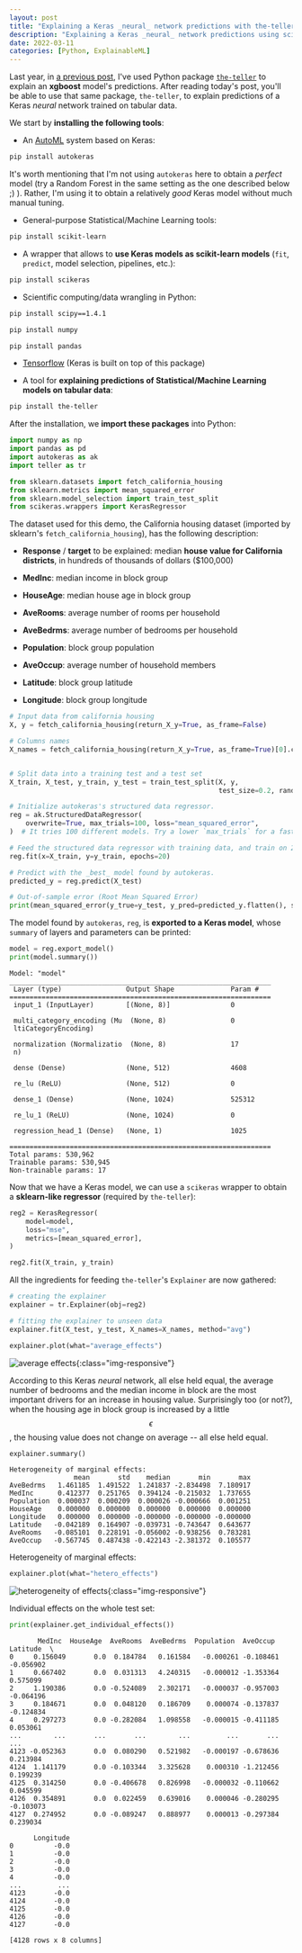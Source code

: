 ```yaml
---
layout: post
title: "Explaining a Keras _neural_ network predictions with the-teller"
description: "Explaining a Keras _neural_ network predictions using scikeras, AutoKeras and the teller on tabular data"
date: 2022-03-11
categories: [Python, ExplainableML]
---
```



Last year, in [a previous post](https://thierrymoudiki.github.io/blog/2021/03/12/python/explainableml/teller-xgboost), 
I've used Python package [`the-teller`](https://github.com/Techtonique/teller) to explain an __xgboost__ model's predictions. 
After reading today's post, you'll be able to use that same package, `the-teller`, to explain 
predictions of a Keras _neural_ network trained on tabular data. 

We start by __installing the following tools__: 

  - An [AutoML](https://en.wikipedia.org/wiki/Automated_machine_learning) system based on Keras: 
  
  ```bash
  pip install autokeras
  ```
  
  It's worth mentioning that I'm not using `autokeras` here to obtain a _perfect_ model (try a Random Forest in the 
  same setting as the one described below ;) ). Rather, 
  I'm using it to obtain a relatively _good_ Keras model without much manual tuning. 
  
  - General-purpose Statistical/Machine Learning tools:
  ```bash
  pip install scikit-learn
  ```
  
  - A wrapper that allows to __use Keras models as scikit-learn models__ (`fit`, `predict`, model selection, pipelines, etc.): 
  ```bash
  pip install scikeras
  ```
  
  - Scientific computing/data wrangling in Python:
  ```bash
  pip install scipy==1.4.1
  ```
  ```bash
  pip install numpy
  ```
  ```bash
  pip install pandas
  ```
  - [Tensorflow](https://tensorflow.google.cn/install/pip?hl=en) (Keras is built on top of this package)
  
  - A tool for __explaining predictions of Statistical/Machine Learning models on tabular data__: 
  ```bash
  pip install the-teller
  ```

After the installation, we __import these packages__ into Python: 
```python
import numpy as np
import pandas as pd
import autokeras as ak
import teller as tr

from sklearn.datasets import fetch_california_housing
from sklearn.metrics import mean_squared_error
from sklearn.model_selection import train_test_split
from scikeras.wrappers import KerasRegressor
```

The dataset used for this demo, the California housing dataset (imported by sklearn's `fetch_california_housing`), has the following description: 

  - __Response__ / __target__ to be explained: median __house value for California districts__, in hundreds of thousands of dollars ($100,000)
  
  - __MedInc__: median income in block group
  
  - __HouseAge__: median house age in block group
  
  - __AveRooms__: average number of rooms per household
  
  - __AveBedrms__: average number of bedrooms per household
  
  - __Population__: block group population
  
  - __AveOccup__: average number of household members
  
  - __Latitude__: block group latitude
  
  - __Longitude__: block group longitude
  

```python
# Input data from california housing 
X, y = fetch_california_housing(return_X_y=True, as_frame=False)

# Columns names
X_names = fetch_california_housing(return_X_y=True, as_frame=True)[0].columns


# Split data into a training test and a test set
X_train, X_test, y_train, y_test = train_test_split(X, y, 
                                                    test_size=0.2, random_state=13)
```


```python
# Initialize autokeras's structured data regressor.
reg = ak.StructuredDataRegressor(
    overwrite=True, max_trials=100, loss="mean_squared_error",
)  # It tries 100 different models. Try a lower `max_trials` for a faster result.

# Feed the structured data regressor with training data, and train on 20 epochs.
reg.fit(x=X_train, y=y_train, epochs=20)

# Predict with the _best_ model found by autokeras.
predicted_y = reg.predict(X_test)

# Out-of-sample error (Root Mean Squared Error)
print(mean_squared_error(y_true=y_test, y_pred=predicted_y.flatten(), squared=False))
```

The model found by `autokeras`, `reg`, is __exported to a Keras model__, whose `summary` 
of layers and parameters can be printed: 

```python
model = reg.export_model()
print(model.summary())
```
```
Model: "model"
_________________________________________________________________
 Layer (type)                Output Shape              Param #   
=================================================================
 input_1 (InputLayer)        [(None, 8)]               0         
                                                                 
 multi_category_encoding (Mu  (None, 8)                0         
 ltiCategoryEncoding)                                            
                                                                 
 normalization (Normalizatio  (None, 8)                17        
 n)                                                              
                                                                 
 dense (Dense)               (None, 512)               4608      
                                                                 
 re_lu (ReLU)                (None, 512)               0         
                                                                 
 dense_1 (Dense)             (None, 1024)              525312    
                                                                 
 re_lu_1 (ReLU)              (None, 1024)              0         
                                                                 
 regression_head_1 (Dense)   (None, 1)                 1025      
                                                                 
=================================================================
Total params: 530,962
Trainable params: 530,945
Non-trainable params: 17
```

Now that we have a Keras model, we can use a `scikeras` wrapper to obtain a 
__sklearn-like regressor__ (required by `the-teller`): 

```python
reg2 = KerasRegressor(
    model=model,
    loss="mse",
    metrics=[mean_squared_error],
)

reg2.fit(X_train, y_train)
```

All the ingredients for feeding `the-teller`'s `Explainer` are now gathered: 

```python
# creating the explainer
explainer = tr.Explainer(obj=reg2)

# fitting the explainer to unseen data
explainer.fit(X_test, y_test, X_names=X_names, method="avg")
```

```python
explainer.plot(what="average_effects")
```

![average effects]({{base}}/images/2022-03-11/2022-03-11-image1.png){:class="img-responsive"}

According to this Keras _neural_ network, all else held equal, the average number of bedrooms 
and the median income in block are the most important drivers for an increase in 
housing value. Surprisingly too (or not?), when the housing age in block group is increased by a little $$\epsilon$$, 
the housing value does not change on average -- all else held equal. 

```python
explainer.summary()
```
```
Heterogeneity of marginal effects: 
                mean       std    median       min       max
AveBedrms   1.461185  1.491522  1.241837 -2.834498  7.180917
MedInc      0.412377  0.251765  0.394124 -0.215032  1.737655
Population  0.000037  0.000209  0.000026 -0.000666  0.001251
HouseAge    0.000000  0.000000  0.000000  0.000000  0.000000
Longitude   0.000000  0.000000 -0.000000 -0.000000 -0.000000
Latitude   -0.042189  0.164907 -0.039731 -0.743647  0.643677
AveRooms   -0.085101  0.228191 -0.056002 -0.938256  0.783281
AveOccup   -0.567745  0.487438 -0.422143 -2.381372  0.105577
```

Heterogeneity of marginal effects: 

```python
explainer.plot(what="hetero_effects")
```

![heterogeneity of effects]({{base}}/images/2022-03-11/2022-03-11-image2.png){:class="img-responsive"}

Individual effects on the whole test set: 

```python
print(explainer.get_individual_effects())
```
```
       MedInc  HouseAge  AveRooms  AveBedrms  Population  AveOccup  Latitude  \
0     0.156049       0.0  0.184784   0.161584   -0.000261 -0.108461 -0.056902   
1     0.667402       0.0  0.031313   4.240315   -0.000012 -1.353364  0.575099   
2     1.190386       0.0 -0.524089   2.302171   -0.000037 -0.957003 -0.064196   
3     0.184671       0.0  0.048120   0.186709    0.000074 -0.137837 -0.124834   
4     0.297273       0.0 -0.282084   1.098558   -0.000015 -0.411185  0.053061   
...        ...       ...       ...        ...         ...       ...       ...   
4123 -0.052363       0.0  0.080290   0.521982   -0.000197 -0.678636  0.213984   
4124  1.141179       0.0 -0.103344   3.325628    0.000310 -1.212456  0.199239   
4125  0.314250       0.0 -0.406678   0.826998   -0.000032 -0.110662  0.045599   
4126  0.354891       0.0  0.022459   0.639016    0.000046 -0.280295 -0.103073   
4127  0.274952       0.0 -0.089247   0.888977    0.000013 -0.297384  0.239034   

      Longitude  
0          -0.0  
1          -0.0  
2          -0.0  
3          -0.0  
4          -0.0  
...         ...  
4123       -0.0  
4124       -0.0  
4125       -0.0  
4126       -0.0  
4127       -0.0  

[4128 rows x 8 columns]
```
